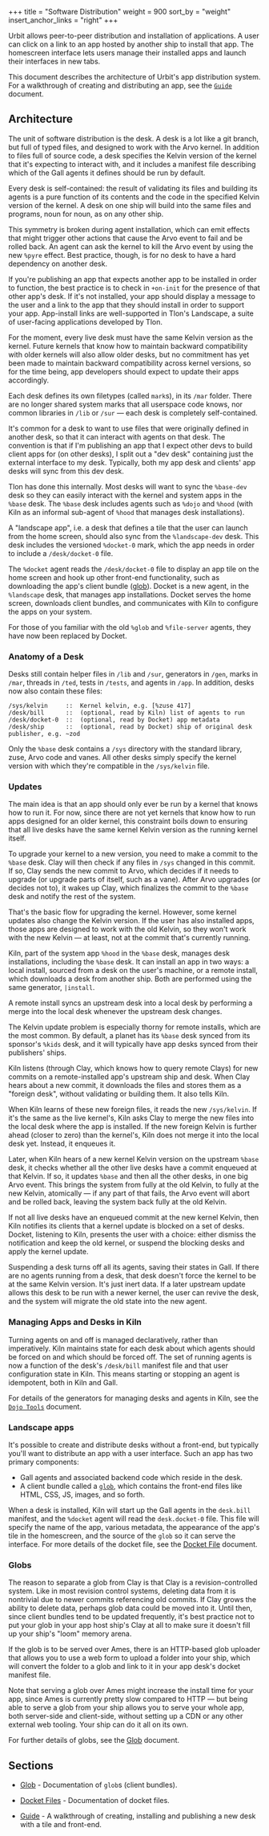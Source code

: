 +++
title = "Software Distribution"
weight = 900
sort_by = "weight"
insert_anchor_links = "right"
+++

Urbit allows peer-to-peer distribution and installation of applications. A user
can click on a link to an app hosted by another ship to install that app. The
homescreen interface lets users manage their installed apps and launch their
interfaces in new tabs.

This document describes the architecture of Urbit's app distribution system.
For a walkthrough of creating and distributing an app, see the
[`Guide`](/userspace/apps/guides/software-distribution) document.

## Architecture

The unit of software distribution is the desk. A desk is a lot like a git
branch, but full of typed files, and designed to work with the Arvo kernel. In
addition to files full of source code, a desk specifies the Kelvin version of
the kernel that it's expecting to interact with, and it includes a manifest
file describing which of the Gall agents it defines should be run by default.

Every desk is self-contained: the result of validating its files and building
its agents is a pure function of its contents and the code in the specified
Kelvin version of the kernel. A desk on one ship will build into the same files
and programs, noun for noun, as on any other ship.

This symmetry is broken during agent installation, which can emit effects that
might trigger other actions that cause the Arvo event to fail and be rolled
back. An agent can ask the kernel to kill the Arvo event by using the new
`%pyre` effect. Best practice, though, is for no desk to have a hard dependency
on another desk.

If you're publishing an app that expects another app to be installed in order
to function, the best practice is to check in `+on-init` for the presence of
that other app's desk. If it's not installed, your app should display a message
to the user and a link to the app that they should install in order to support
your app. App-install links are well-supported in Tlon's Landscape, a suite of
user-facing applications developed by Tlon.

For the moment, every live desk must have the same Kelvin version as the
kernel. Future kernels that know how to maintain backward compatibility with
older kernels will also allow older desks, but no commitment has yet been made
to maintain backward compatibility across kernel versions, so for the time
being, app developers should expect to update their apps accordingly.

Each desk defines its own filetypes (called `mark`s), in its `/mar` folder.
There are no longer shared system marks that all userspace code knows, nor
common libraries in `/lib` or `/sur` — each desk is completely self-contained.

It's common for a desk to want to use files that were originally defined in
another desk, so that it can interact with agents on that desk. The convention
is that if I'm publishing an app that I expect other devs to build client apps
for (on other desks), I split out a "dev desk" containing just the external
interface to my desk. Typically, both my app desk and clients' app desks will
sync from this dev desk.

Tlon has done this internally. Most desks will want to sync the `%base-dev`
desk so they can easily interact with the kernel and system apps in the `%base`
desk. The `%base` desk includes agents such as `%dojo` and `%hood` (with Kiln
as an informal sub-agent of `%hood` that manages desk installations).

A "landscape app", i.e. a desk that defines a tile that the user can launch
from the home screen, should also sync from the `%landscape-dev` desk. This desk
includes the versioned `%docket-0` mark, which the app needs in order to
include a `/desk/docket-0` file.

The `%docket` agent reads the `/desk/docket-0` file to display an app tile on
the home screen and hook up other front-end functionality, such as downloading
the app's client bundle ([glob](/userspace/apps/reference/dist/glob)). Docket
is a new agent, in the `%landscape` desk, that manages app installations. Docket
serves the home screen, downloads client bundles, and communicates with Kiln to
configure the apps on your system.

For those of you familiar with the old `%glob` and `%file-server` agents, they
have now been replaced by Docket.

### Anatomy of a Desk

Desks still contain helper files in `/lib` and `/sur`, generators in `/gen`,
marks in `/mar`, threads in `/ted`, tests in `/tests`, and agents in `/app`. In
addition, desks now also contain these files:

```
/sys/kelvin     ::  Kernel kelvin, e.g. [%zuse 417]
/desk/bill      ::  (optional, read by Kiln) list of agents to run
/desk/docket-0  ::  (optional, read by Docket) app metadata
/desk/ship      ::  (optional, read by Docket) ship of original desk publisher, e.g. ~zod
```

Only the `%base` desk contains a `/sys` directory with the standard library,
zuse, Arvo code and vanes. All other desks simply specify the kernel version
with which they're compatible in the `/sys/kelvin` file.

### Updates

The main idea is that an app should only ever be run by a kernel that knows how
to run it. For now, since there are not yet kernels that know how to run apps
designed for an older kernel, this constraint boils down to ensuring that all
live desks have the same kernel Kelvin version as the running kernel itself.

To upgrade your kernel to a new version, you need to make a commit to the
`%base` desk. Clay will then check if any files in `/sys` changed in this
commit. If so, Clay sends the new commit to Arvo, which decides if it needs to
upgrade (or upgrade parts of itself, such as a vane). After Arvo upgrades (or
decides not to), it wakes up Clay, which finalizes the commit to the `%base`
desk and notify the rest of the system.

That's the basic flow for upgrading the kernel. However, some kernel updates
also change the Kelvin version. If the user has also installed apps, those apps
are designed to work with the old Kelvin, so they won't work with the new
Kelvin — at least, not at the commit that's currently running.

Kiln, part of the system app `%hood` in the `%base` desk, manages desk
installations, including the `%base` desk. It can install an app in two ways: a
local install, sourced from a desk on the user's machine, or a remote install,
which downloads a desk from another ship. Both are performed using the same
generator, `|install`.

A remote install syncs an upstream desk into a local desk by performing a merge
into the local desk whenever the upstream desk changes.

The Kelvin update problem is especially thorny for remote installs, which are
the most common. By default, a planet has its `%base` desk synced from its
sponsor's `%kids` desk, and it will typically have app desks synced from their
publishers' ships.

Kiln listens (through Clay, which knows how to query remote Clays) for new
commits on a remote-installed app's upstream ship and desk. When Clay hears
about a new commit, it downloads the files and stores them as a "foreign desk",
without validating or building them. It also tells Kiln.

When Kiln learns of these new foreign files, it reads the new `/sys/kelvin`. If
it's the same as the live kernel's, Kiln asks Clay to merge the new files into
the local desk where the app is installed. If the new foreign Kelvin is further
ahead (closer to zero) than the kernel's, Kiln does not merge it into the local
desk yet. Instead, it enqueues it.

Later, when Kiln hears of a new kernel Kelvin version on the upstream `%base`
desk, it checks whether all the other live desks have a commit enqueued at that
Kelvin. If so, it updates `%base` and then all the other desks, in one big Arvo
event. This brings the system from fully at the old Kelvin, to fully at the new
Kelvin, atomically — if any part of that fails, the Arvo event will abort and
be rolled back, leaving the system back fully at the old Kelvin.

If not all live desks have an enqueued commit at the new kernel Kelvin, then
Kiln notifies its clients that a kernel update is blocked on a set of desks.
Docket, listening to Kiln, presents the user with a choice: either dismiss the
notification and keep the old kernel, or suspend the blocking desks and apply
the kernel update.

Suspending a desk turns off all its agents, saving their states in Gall. If
there are no agents running from a desk, that desk doesn't force the kernel to
be at the same Kelvin version. It's just inert data. If a later upstream update
allows this desk to be run with a newer kernel, the user can revive the desk,
and the system will migrate the old state into the new agent.

### Managing Apps and Desks in Kiln

Turning agents on and off is managed declaratively, rather than imperatively.
Kiln maintains state for each desk about which agents should be forced on and
which should be forced off. The set of running agents is now a function of the
desk's `/desk/bill` manifest file and that user configuration state in Kiln.
This means starting or stopping an agent is idempotent, both in Kiln and Gall.

For details of the generators for managing desks and agents in Kiln, see the
[`Dojo Tools`](https://urbit.org/using/os/dojo-tools#desks-apps-and-updates)
document.

### Landscape apps

It's possible to create and distribute desks without a front-end, but typically
you'll want to distribute an app with a user interface. Such an app has two
primary components:

- Gall agents and associated backend code which reside in the desk.
- A client bundle called a [`glob`](/userspace/apps/reference/dist/glob), which
  contains the front-end files like HTML, CSS, JS, images, and so forth.

When a desk is installed, Kiln will start up the Gall agents in the `desk.bill`
manifest, and the `%docket` agent will read the `desk.docket-0` file. This file
will specify the name of the app, various metadata, the appearance of the app's
tile in the homescreen, and the source of the `glob` so it can serve the
interface. For more details of the docket file, see the [Docket
File](/userspace/apps/reference/dist/docket) document.

### Globs

The reason to separate a glob from Clay is that Clay is a revision-controlled
system. Like in most revision control systems, deleting data from it is
nontrivial due to newer commits referencing old commits. If Clay grows the
ability to delete data, perhaps glob data could be moved into it. Until then,
since client bundles tend to be updated frequently, it's best practice not to
put your glob in your app host ship's Clay at all to make sure it doesn't fill
up your ship's "loom" memory arena.

If the glob is to be served over Ames, there is an HTTP-based glob uploader
that allows you to use a web form to upload a folder into your ship, which will
convert the folder to a glob and link to it in your app desk's docket manifest
file.

Note that serving a glob over Ames might increase the install time for your
app, since Ames is currently pretty slow compared to HTTP — but being able to
serve a glob from your ship allows you to serve your whole app, both
server-side and client-side, without setting up a CDN or any other external web
tooling. Your ship can do it all on its own.

For further details of globs, see the [Glob](/userspace/apps/reference/dist/glob) document.

## Sections

- [Glob](/userspace/apps/reference/dist/glob) - Documentation of `glob`s (client bundles).

- [Docket Files](/userspace/apps/reference/dist/docket) - Documentation of docket files.

- [Guide](/userspace/apps/guides/software-distribution) - A walkthrough of
  creating, installing and publishing a new desk with a tile and front-end.


